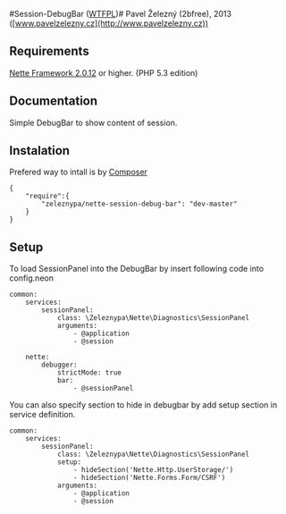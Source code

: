 #Session-DebugBar ([WTFPL](http://en.wikipedia.org/wiki/WTFPL))#
Pavel Železný (2bfree), 2013 ([www.pavelzelezny.cz](http://www.pavelzelezny.cz))

## Requirements ##

[Nette Framework 2.0.12](http://nette.org) or higher. (PHP 5.3 edition)

## Documentation ##

Simple DebugBar to show content of session.

## Instalation ##

Prefered way to intall is by [Composer](http://getcomposer.org)

	{
		"require":{
			"zeleznypa/nette-session-debug-bar": "dev-master"
		}
	}

## Setup ##

To load SessionPanel into the DebugBar by insert following code into config.neon

```neon
common:
	services:
		sessionPanel:
			class: \Zeleznypa\Nette\Diagnostics\SessionPanel
			arguments:
				- @application
				- @session

	nette:
		debugger:
			strictMode: true
			bar:
				- @sessionPanel
```

You can also specify section to hide in debugbar by add setup section in service definition.

```neon
common:
	services:
		sessionPanel:
			class: \Zeleznypa\Nette\Diagnostics\SessionPanel
			setup:
				- hideSection('Nette.Http.UserStorage/')
				- hideSection('Nette.Forms.Form/CSRF')
			arguments:
				- @application
				- @session
```